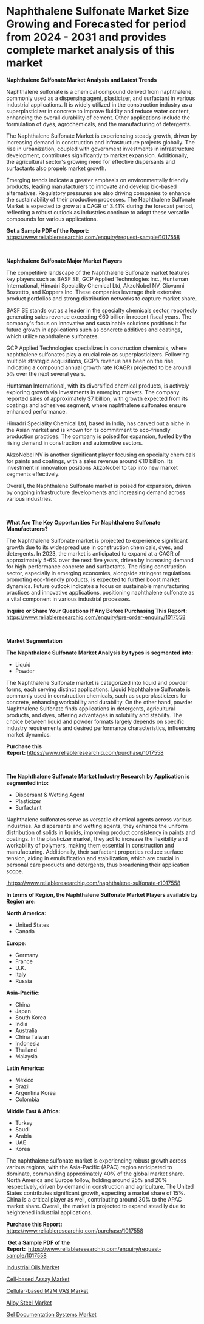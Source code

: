 <p><h1>Naphthalene Sulfonate Market Size Growing and Forecasted for period from 2024 - 2031 and provides complete market analysis of this market</h1></p><p><strong>Naphthalene Sulfonate Market Analysis and Latest Trends</strong></p>
<p><p>Naphthalene sulfonate is a chemical compound derived from naphthalene, commonly used as a dispersing agent, plasticizer, and surfactant in various industrial applications. It is widely utilized in the construction industry as a superplasticizer in concrete to improve fluidity and reduce water content, enhancing the overall durability of cement. Other applications include the formulation of dyes, agrochemicals, and the manufacturing of detergents.</p><p>The Naphthalene Sulfonate Market is experiencing steady growth, driven by increasing demand in construction and infrastructure projects globally. The rise in urbanization, coupled with government investments in infrastructure development, contributes significantly to market expansion. Additionally, the agricultural sector's growing need for effective dispersants and surfactants also propels market growth.</p><p>Emerging trends indicate a greater emphasis on environmentally friendly products, leading manufacturers to innovate and develop bio-based alternatives. Regulatory pressures are also driving companies to enhance the sustainability of their production processes. The Naphthalene Sulfonate Market is expected to grow at a CAGR of 3.41% during the forecast period, reflecting a robust outlook as industries continue to adopt these versatile compounds for various applications.</p></p>
<p><strong>Get a Sample PDF of the Report:&nbsp;</strong> <a href="https://www.reliableresearchiq.com/enquiry/request-sample/1017558?utm_campaign=1117&utm_medium=2&utm_source=Github&utm_content=ia&utm_term=06112024&utm_id=naphthalene-sulfonate">https://www.reliableresearchiq.com/enquiry/request-sample/1017558</a></p>
<p>&nbsp;</p>
<p><strong>Naphthalene Sulfonate Major Market Players</strong></p>
<p><p>The competitive landscape of the Naphthalene Sulfonate market features key players such as BASF SE, GCP Applied Technologies Inc., Huntsman International, Himadri Speciality Chemical Ltd, AkzoNobel NV, Giovanni Bozzetto, and Koppers Inc. These companies leverage their extensive product portfolios and strong distribution networks to capture market share.</p><p>BASF SE stands out as a leader in the specialty chemicals sector, reportedly generating sales revenue exceeding €60 billion in recent fiscal years. The company's focus on innovative and sustainable solutions positions it for future growth in applications such as concrete additives and coatings, which utilize naphthalene sulfonates.</p><p>GCP Applied Technologies specializes in construction chemicals, where naphthalene sulfonates play a crucial role as superplasticizers. Following multiple strategic acquisitions, GCP’s revenue has been on the rise, indicating a compound annual growth rate (CAGR) projected to be around 5% over the next several years.</p><p>Huntsman International, with its diversified chemical products, is actively exploring growth via investments in emerging markets. The company reported sales of approximately $7 billion, with growth expected from its coatings and adhesives segment, where naphthalene sulfonates ensure enhanced performance.</p><p>Himadri Speciality Chemical Ltd, based in India, has carved out a niche in the Asian market and is known for its commitment to eco-friendly production practices. The company is poised for expansion, fueled by the rising demand in construction and automotive sectors.</p><p>AkzoNobel NV is another significant player focusing on specialty chemicals for paints and coatings, with a sales revenue around €10 billion. Its investment in innovation positions AkzoNobel to tap into new market segments effectively.</p><p>Overall, the Naphthalene Sulfonate market is poised for expansion, driven by ongoing infrastructure developments and increasing demand across various industries.</p></p>
<p>&nbsp;</p>
<p><strong>What Are The Key Opportunities For Naphthalene Sulfonate Manufacturers?</strong></p>
<p><p>The Naphthalene Sulfonate market is projected to experience significant growth due to its widespread use in construction chemicals, dyes, and detergents. In 2023, the market is anticipated to expand at a CAGR of approximately 5-6% over the next five years, driven by increasing demand for high-performance concrete and surfactants. The rising construction sector, especially in emerging economies, alongside stringent regulations promoting eco-friendly products, is expected to further boost market dynamics. Future outlook indicates a focus on sustainable manufacturing practices and innovative applications, positioning naphthalene sulfonate as a vital component in various industrial processes.</p></p>
<p><strong>Inquire or Share Your Questions If Any Before Purchasing This Report:</strong> <a href="https://www.reliableresearchiq.com/enquiry/pre-order-enquiry/1017558?utm_campaign=1117&utm_medium=2&utm_source=Github&utm_content=ia&utm_term=06112024&utm_id=naphthalene-sulfonate">https://www.reliableresearchiq.com/enquiry/pre-order-enquiry/1017558</a></p>
<p>&nbsp;</p>
<p><strong>Market Segmentation</strong></p>
<p><strong>The Naphthalene Sulfonate Market Analysis by types is segmented into:</strong></p>
<p><ul><li>Liquid</li><li>Powder</li></ul></p>
<p><p>The Naphthalene Sulfonate market is categorized into liquid and powder forms, each serving distinct applications. Liquid Naphthalene Sulfonate is commonly used in construction chemicals, such as superplasticizers for concrete, enhancing workability and durability. On the other hand, powder Naphthalene Sulfonate finds applications in detergents, agricultural products, and dyes, offering advantages in solubility and stability. The choice between liquid and powder formats largely depends on specific industry requirements and desired performance characteristics, influencing market dynamics.</p></p>
<p><strong>Purchase this Report:&nbsp;</strong><a href="https://www.reliableresearchiq.com/purchase/1017558?utm_campaign=1117&utm_medium=2&utm_source=Github&utm_content=ia&utm_term=06112024&utm_id=naphthalene-sulfonate">https://www.reliableresearchiq.com/purchase/1017558</a></p>
<p>&nbsp;</p>
<p><strong>The Naphthalene Sulfonate Market Industry Research by Application is segmented into:</strong></p>
<p><ul><li>Dispersant & Wetting Agent</li><li>Plasticizer</li><li>Surfactant</li></ul></p>
<p><p>Naphthalene sulfonates serve as versatile chemical agents across various industries. As dispersants and wetting agents, they enhance the uniform distribution of solids in liquids, improving product consistency in paints and coatings. In the plasticizer market, they act to increase the flexibility and workability of polymers, making them essential in construction and manufacturing. Additionally, their surfactant properties reduce surface tension, aiding in emulsification and stabilization, which are crucial in personal care products and detergents, thus broadening their application scope.</p></p>
<p><a href="https://www.reliableresearchiq.com/naphthalene-sulfonate-r1017558?utm_campaign=1117&utm_medium=2&utm_source=Github&utm_content=ia&utm_term=06112024&utm_id=naphthalene-sulfonate">&nbsp;https://www.reliableresearchiq.com/naphthalene-sulfonate-r1017558</a></p>
<p><strong>In terms of Region, the Naphthalene Sulfonate Market Players available by Region are:</strong></p>
<p>
    <p> <strong> North America: </strong>
        <ul>
            <li>United States</li>
            <li>Canada</li>
        </ul>
        </p> 
    <p> <strong> Europe: </strong>
        <ul>
            <li>Germany</li>
            <li>France</li>
            <li>U.K.</li>
            <li>Italy</li>
            <li>Russia</li>
        </ul>
        </p> 
    <p> <strong> Asia-Pacific: </strong>
        <ul>
            <li>China</li>
            <li>Japan</li>
            <li>South Korea</li>
            <li>India</li>
            <li>Australia</li>
            <li>China Taiwan</li>
            <li>Indonesia</li>
            <li>Thailand</li>
            <li>Malaysia</li>
        </ul>
        </p> 
    <p> <strong> Latin America: </strong>
        <ul>
            <li>Mexico</li>
            <li>Brazil</li>
            <li>Argentina Korea</li>
            <li>Colombia</li>
        </ul>
        </p> 
    <p> <strong> Middle East & Africa: </strong>
        <ul>
            <li>Turkey</li>
            <li>Saudi</li>
            <li>Arabia</li>
            <li>UAE</li>
            <li>Korea</li>
        </ul>
    </p>
    </p>
<p><p>The naphthalene sulfonate market is experiencing robust growth across various regions, with the Asia-Pacific (APAC) region anticipated to dominate, commanding approximately 40% of the global market share. North America and Europe follow, holding around 25% and 20% respectively, driven by demand in construction and agriculture. The United States contributes significant growth, expecting a market share of 15%. China is a critical player as well, contributing around 30% to the APAC market share. Overall, the market is projected to expand steadily due to heightened industrial applications.</p></p>
<p><strong>Purchase this Report: </strong><a href="https://www.reliableresearchiq.com/purchase/1017558?utm_campaign=1117&utm_medium=2&utm_source=Github&utm_content=ia&utm_term=06112024&utm_id=naphthalene-sulfonate">https://www.reliableresearchiq.com/purchase/1017558</a></p>
<p>&nbsp;<strong>Get a Sample PDF of the Report:&nbsp;&nbsp;</strong><a href="https://www.reliableresearchiq.com/enquiry/request-sample/1017558?utm_campaign=1117&utm_medium=2&utm_source=Github&utm_content=ia&utm_term=06112024&utm_id=naphthalene-sulfonate">https://www.reliableresearchiq.com/enquiry/request-sample/1017558</a></p>
<p><strong></strong></p>
<p><p><a href="https://github.com/siennagx1ahafter/Market-Research-Report-List-1/blob/main/industrial-oils-market.md?utm_campaign=1117&utm_medium=2&utm_source=Github&utm_content=ia&utm_term=06112024&utm_id=naphthalene-sulfonate">Industrial Oils Market</a></p><p><a href="https://www.linkedin.com/pulse/strategic-roadmap-success-global-cell-based-assay-market-analysis-xms3f?utm_campaign=1117&utm_medium=2&utm_source=Github&utm_content=ia&utm_term=06112024&utm_id=naphthalene-sulfonate">Cell-based Assay Market</a></p><p><a href="https://www.linkedin.com/pulse/global-cellular-based-m2m-vas-66-cagr-forecast-2024-2031-firmazon-uhioc?utm_campaign=1117&utm_medium=2&utm_source=Github&utm_content=ia&utm_term=06112024&utm_id=naphthalene-sulfonate">Cellular-based M2M VAS Market</a></p><p><a href="https://github.com/cairotmbrowne3cq/Market-Research-Report-List-1/blob/main/alloy-steel-market.md?utm_campaign=1117&utm_medium=2&utm_source=Github&utm_content=ia&utm_term=06112024&utm_id=naphthalene-sulfonate">Alloy Steel Market</a></p><p><a href="https://issuu.com/reportprime-2/docs/gel-documentation-systems-market-si_ddd3797f1006c9?utm_campaign=1117&utm_medium=2&utm_source=Github&utm_content=ia&utm_term=06112024&utm_id=naphthalene-sulfonate">Gel Documentation Systems Market</a></p></p>